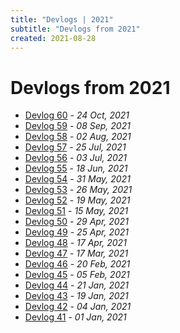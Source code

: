 ```yaml
---
title: "Devlogs | 2021"
subtitle: "Devlogs from 2021"
created: 2021-08-28
---
```


# Devlogs from 2021

- [Devlog 60](devlog_60.html) - *24 Oct, 2021*
- [Devlog 59](devlog_59.html) - *08 Sep, 2021*
- [Devlog 58](devlog_58.html) - *02 Aug, 2021*
- [Devlog 57](devlog_57.html) - *25 Jul, 2021*
- [Devlog 56](devlog_56.html) - *03 Jul, 2021*
- [Devlog 55](devlog_55.html) - *18 Jun, 2021*
- [Devlog 54](devlog_54.html) - *31 May, 2021*
- [Devlog 53](devlog_53.html) - *26 May, 2021*
- [Devlog 52](devlog_52.html) - *19 May, 2021*
- [Devlog 51](devlog_51.html) - *15 May, 2021*
- [Devlog 50](devlog_50.html) - *29 Apr, 2021*
- [Devlog 49](devlog_49.html) - *25 Apr, 2021*
- [Devlog 48](devlog_48.html) - *17 Apr, 2021*
- [Devlog 47](devlog_47.html) - *17 Mar, 2021*
- [Devlog 46](devlog_46.html) - *20 Feb, 2021*
- [Devlog 45](devlog_45.html) - *05 Feb, 2021*
- [Devlog 44](devlog_44.html) - *21 Jan, 2021*
- [Devlog 43](devlog_43.html) - *19 Jan, 2021*
- [Devlog 42](devlog_42.html) - *04 Jan, 2021*
- [Devlog 41](devlog_41.html) - *01 Jan, 2021*
